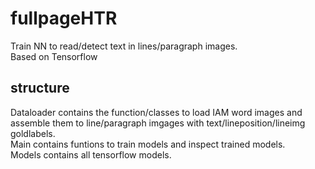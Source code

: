 # fullpageHTR
Train NN to read/detect text in lines/paragraph images.<br>
Based on Tensorflow <br>

## structure
Dataloader contains the function/classes to load IAM word images and assemble them to line/paragraph imgages with text/lineposition/lineimg goldlabels. <br>
Main contains funtions to train models and inspect trained models. <br>
Models contains all tensorflow models. <br>
